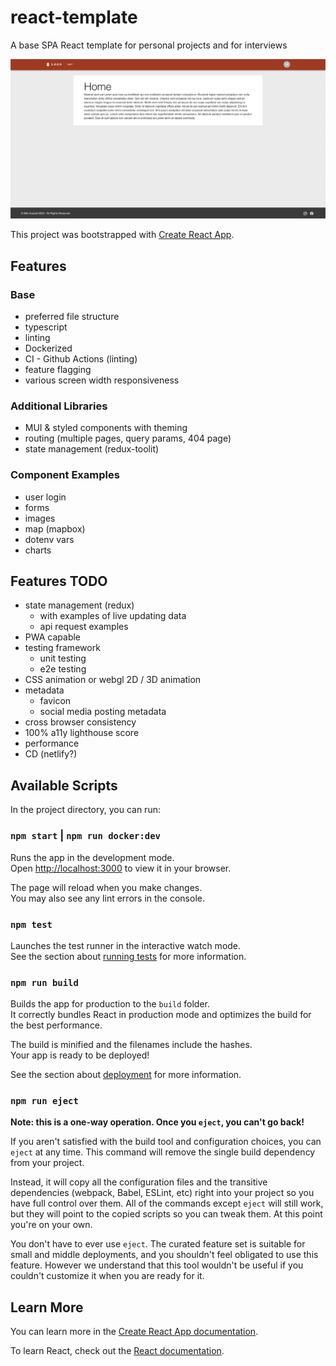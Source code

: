 # react-template

A base SPA React template for personal projects and for interviews

![alt text](./documentation/screenshot.png)

This project was bootstrapped with [Create React App](https://github.com/facebook/create-react-app).

## Features

### Base

- preferred file structure
- typescript
- linting
- Dockerized
- CI - Github Actions (linting)
- feature flagging
- various screen width responsiveness

### Additional Libraries

- MUI & styled components with theming
- routing (multiple pages, query params, 404 page)
- state management (redux-toolit)

### Component Examples

- user login
- forms
- images
- map (mapbox)
- dotenv vars
- charts

## Features TODO

- state management (redux)
    - with examples of live updating data
    - api request examples
- PWA capable
- testing framework
    - unit testing
    - e2e testing
- CSS animation or webgl 2D / 3D animation
- metadata
    - favicon
    - social media posting metadata
- cross browser consistency
- 100% a11y lighthouse score
- performance
- CD (netlify?)

## Available Scripts

In the project directory, you can run:

### `npm start` | `npm run docker:dev`

Runs the app in the development mode.\
Open [http://localhost:3000](http://localhost:3000) to view it in your browser.

The page will reload when you make changes.\
You may also see any lint errors in the console.

### `npm test`

Launches the test runner in the interactive watch mode.\
See the section about [running tests](https://facebook.github.io/create-react-app/docs/running-tests) for more information.

### `npm run build`

Builds the app for production to the `build` folder.\
It correctly bundles React in production mode and optimizes the build for the best performance.

The build is minified and the filenames include the hashes.\
Your app is ready to be deployed!

See the section about [deployment](https://facebook.github.io/create-react-app/docs/deployment) for more information.

### `npm run eject`

**Note: this is a one-way operation. Once you `eject`, you can't go back!**

If you aren't satisfied with the build tool and configuration choices, you can `eject` at any time. This command will remove the single build dependency from your project.

Instead, it will copy all the configuration files and the transitive dependencies (webpack, Babel, ESLint, etc) right into your project so you have full control over them. All of the commands except `eject` will still work, but they will point to the copied scripts so you can tweak them. At this point you're on your own.

You don't have to ever use `eject`. The curated feature set is suitable for small and middle deployments, and you shouldn't feel obligated to use this feature. However we understand that this tool wouldn't be useful if you couldn't customize it when you are ready for it.

## Learn More

You can learn more in the [Create React App documentation](https://facebook.github.io/create-react-app/docs/getting-started).

To learn React, check out the [React documentation](https://reactjs.org/).
